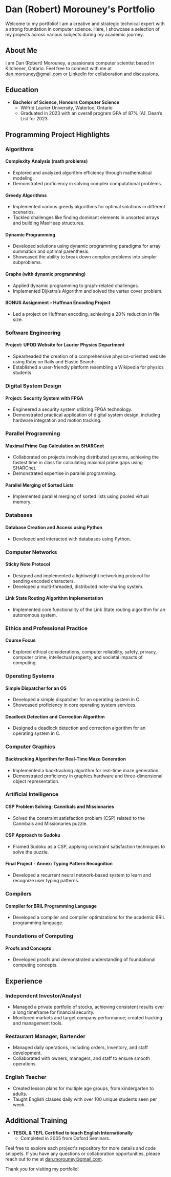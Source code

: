 # Dan (Robert) Morouney's Portfolio

Welcome to my portfolio! I am a creative and strategic technical expert with a strong foundation in computer science. Here, I showcase a selection of my projects across various subjects during my academic journey.

## About Me

I am Dan (Robert) Morouney, a passionate computer scientist based in Kitchener, Ontario. Feel free to connect with me at dan.morouney@gmail.com or [LinkedIn](#) for collaboration and discussions.

## Education

- **Bachelor of Science, Honours Computer Science**
  - Wilfrid Laurier University, Waterloo, Ontario
  - Graduated in 2023 with an overall program GPA of 87% (A). Dean’s List for 2023.

## Programming Project Highlights

### Algorithms

#### Complexity Analysis (math problems)

- Explored and analyzed algorithm efficiency through mathematical modeling.
- Demonstrated proficiency in solving complex computational problems.

#### Greedy Algorithms

- Implemented various greedy algorithms for optimal solutions in different scenarios.
- Tackled challenges like finding dominant elements in unsorted arrays and building MaxHeap structures.

#### Dynamic Programming

- Developed solutions using dynamic programming paradigms for array summation and optimal parenthesis.
- Showcased the ability to break down complex problems into simpler subproblems.

#### Graphs (with dynamic programming)

- Applied dynamic programming to graph-related challenges.
- Implemented Dijkstra’s Algorithm and solved the vertex cover problem.

#### BONUS Assignment – Huffman Encoding Project

- Led a project on Huffman encoding, achieving a 20% reduction in file size.

### Software Engineering

#### Project: UPOD Website for Laurier Physics Department

- Spearheaded the creation of a comprehensive physics-oriented website using Ruby on Rails and Elastic Search.
- Established a user-friendly platform resembling a Wikipedia for physics students.

### Digital System Design

#### Project: Security System with FPGA

- Engineered a security system utilizing FPGA technology.
- Demonstrated practical application of digital system design, including hardware integration and motion tracking.

### Parallel Programming

#### Maximal Prime Gap Calculation on SHARCnet

- Collaborated on projects involving distributed systems, achieving the fastest time in class for calculating maximal prime gaps using SHARCnet.
- Demonstrated expertise in parallel programming.

#### Parallel Merging of Sorted Lists

- Implemented parallel merging of sorted lists using pooled virtual memory.

### Databases

#### Database Creation and Access using Python

- Developed and interacted with databases using Python.

### Computer Networks

#### Sticky Note Protocol

- Designed and implemented a lightweight networking protocol for sending encoded characters.
- Developed a multi-threaded, distributed note-sharing system.

#### Link State Routing Algorithm Implementation

- Implemented core functionality of the Link State routing algorithm for an autonomous system.

### Ethics and Professional Practice

#### Course Focus

- Explored ethical considerations, computer reliability, safety, privacy, computer crime, intellectual property, and societal impacts of computing.

### Operating Systems

#### Simple Dispatcher for an OS

- Developed a simple dispatcher for an operating system in C.
- Showcased proficiency in core operating system services.

#### Deadlock Detection and Correction Algorithm

- Designed a deadlock detection and correction algorithm for an operating system in C.

### Computer Graphics

#### Backtracking Algorithm for Real-Time Maze Generation

- Implemented a backtracking algorithm for real-time maze generation.
- Demonstrated proficiency in graphics hardware and three-dimensional object representation.

### Artificial Intelligence

#### CSP Problem Solving: Cannibals and Missionaries

- Solved the constraint satisfaction problem (CSP) related to the Cannibals and Missionaries puzzle.

#### CSP Approach to Sudoku

- Framed Sudoku as a CSP, applying constraint satisfaction techniques to solve the puzzle.

#### Final Project - Annex: Typing Pattern Recognition

- Developed a recurrent neural network-based system to learn and recognize user typing patterns.

### Compilers

#### Compiler for BRIL Programming Language

- Developed a compiler and compiler optimizations for the academic BRIL programming language.

### Foundations of Computing

#### Proofs and Concepts

- Developed proofs and demonstrated understanding of foundational computing concepts.

## Experience

### Independent Investor/Analyst

- Managed a private portfolio of stocks, achieving consistent results over a long timeframe for financial security.
- Monitored markets and target company performance; created tracking and management tools.

### Restaurant Manager, Bartender

- Managed daily operations, including orders, inventory, and staff development.
- Collaborated with owners, managers, and staff to ensure smooth operations.

### English Teacher

- Created lesson plans for multiple age groups, from kindergarten to adults.
- Taught English classes daily with over 100 unique students seen per week.

## Additional Training

- **TESOL & TEFL Certified to teach English Internationally**
  - Completed in 2005 from Oxford Seminars.

Feel free to explore each project's repository for more details and code snippets. If you have any questions or collaboration opportunities, please reach out to me at dan.morouney@gmail.com.

Thank you for visiting my portfolio!

